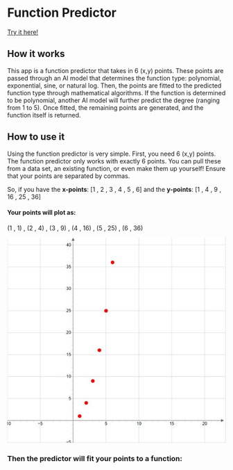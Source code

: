﻿# Function Predictor

[Try it here!](https://www.functionprediction.com/)

## How it works
This app is a function predictor that takes in 6 (x,y) points. These points are passed through an AI model that determines the function type: polynomial, exponential, sine, or natural log. Then, the points are fitted to the predicted function type through mathematical algorithms. If the function is determined to be polynomial, another AI model will further predict the degree (ranging from 1 to 5). Once fitted, the remaining points are generated, and the function itself is returned.

## How to use it

Using the function predictor is very simple. First, you need 6 (x,y) points. The function predictor only works with exactly 6 points. You can pull these from a data set, an existing function, or even make them up yourself! Ensure that your points are separated by commas.

So, if you have the __x-points__: [1 , 2 , 3 , 4 , 5 , 6] and the __y-points__: [1 , 4 , 9 , 16 , 25 , 36] 

#### Your points will plot as:

(1 , 1) , (2 , 4) , (3 , 9) , (4 , 16) , (5 , 25) , (6 , 36)


![Not Fitted Example Points](./images/example%20points%20(not%20fitted).JPG)

### Then the predictor will fit your points to a function:
